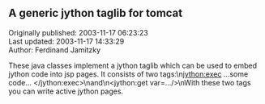 ## A generic jython taglib for tomcat  
Originally published: 2003-11-17 06:23:23  
Last updated: 2003-11-17 14:33:29  
Author: Ferdinand Jamitzky  
  
These java classes implement a jython taglib which can be used to embed jython code into jsp pages. It consists of two tags:\n<jython:exec> ...some code... </jython:exec>\nand\n<jython:get var=.../>\nWith these two tags you can write active jython pages.